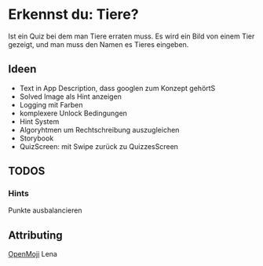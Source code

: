 # Erkennst du: Tiere?

Ist ein Quiz bei dem man Tiere erraten muss.
Es wird ein Bild von einem Tier gezeigt, und man muss den Namen es Tieres eingeben.

## Ideen

* Text in App Description, dass googlen zum Konzept gehörtS
* Solved Image als Hint anzeigen
* Logging mit Farben
* komplexere Unlock Bedingungen
* Hint System
* Algoryhtmen um Rechtschreibung auszugleichen
* Storybook
* QuizScreen: mit Swipe zurück zu QuizzesScreen

## TODOS

### Hints

Punkte ausbalancieren

## Attributing

 [OpenMoji](https://openmoji.org/faq/)
 Lena
